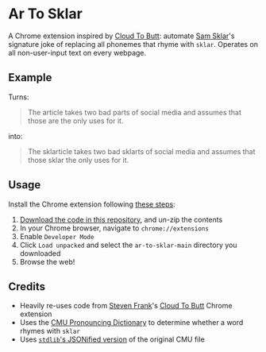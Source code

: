 # Ar To Sklar

A Chrome extension inspired by [Cloud To Butt](https://github.com/panicsteve/cloud-to-butt): automate [Sam Sklar](https://sklar.substack.com)'s signature joke of replacing all phonemes that rhyme with `sklar`. Operates on all non-user-input text on every webpage.

## Example

Turns:

> The article takes two bad parts of social media and assumes that those are the only uses for it.

into:

> The sklarticle takes two bad sklarts of social media and assumes that those sklar the only uses for it.

## Usage

Install the Chrome extension following [these steps](https://developer.chrome.com/docs/extensions/mv3/getstarted/#manifest):

1. [Download the code in this repository](https://github.com/mileswwatkins/ar-to-sklar/archive/refs/heads/main.zip), and un-zip the contents
1. In your Chrome browser, navigate to `chrome://extensions`
1. Enable `Developer Mode`
1. Click `Load unpacked` and select the `ar-to-sklar-main` directory you downloaded
1. Browse the web!

## Credits

- Heavily re-uses code from [Steven Frank](https://github.com/panicsteve)'s [Cloud To Butt](https://github.com/panicsteve/cloud-to-butt) Chrome extension
- Uses the [CMU Pronouncing Dictionary](http://www.speech.cs.cmu.edu/cgi-bin/cmudict) to determine whether a word rhymes with `sklar`
- Uses [`stdlib`'s JSONified version](https://github.com/stdlib-js/datasets-cmudict/blob/main/data/dict.json) of the original CMU file
